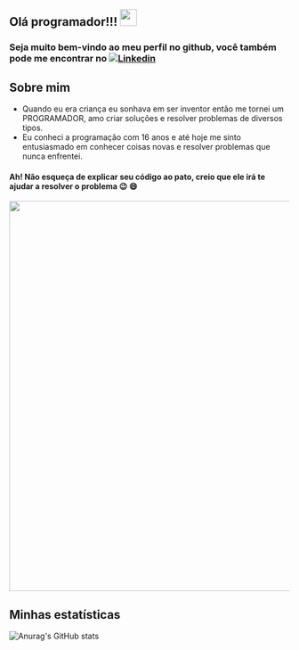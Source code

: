## Olá programador!!! <img src="https://raw.githubusercontent.com/MartinHeinz/MartinHeinz/master/wave.gif" width="30px">
### Seja muito bem-vindo ao meu perfil no github, você também pode me encontrar no [![Linkedin](https://user-images.githubusercontent.com/52457167/110225534-17ed0b00-7ec5-11eb-89c2-4aa4c8cd4c4a.png)](https://www.linkedin.com/in/rafaelnlourenco/)

## Sobre mim

- Quando eu era criança eu sonhava em ser inventor então me tornei um PROGRAMADOR, amo criar soluções e resolver problemas de diversos tipos.
- Eu conheci a programação com 16 anos e até hoje me sinto entusiasmado em conhecer coisas novas e resolver problemas que nunca enfrentei.

#### Ah! Não esqueça de explicar seu código ao pato, creio que ele irá te ajudar a resolver o problema :wink: :smile:

<img src="https://i.imgur.com/FjdtGRx.png" width="700px">

## Minhas estatísticas

![Anurag's GitHub stats](https://github-readme-stats.vercel.app/api?username=Rafasputnick&bg_color=30,e96443,904e95&title_color=fff&text_color=fff&hide=stars,prs)




